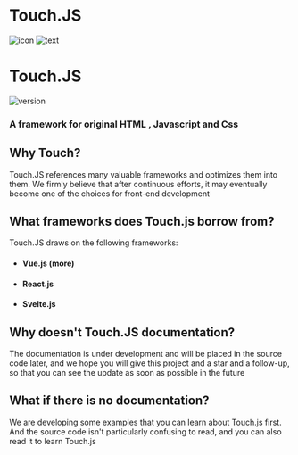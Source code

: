 # Touch.JS 
![icon](https://raw.githubusercontent.com/yezert/Touch.JS/main/assets/icon.png) ![text](https://raw.githubusercontent.com/yezert/Touch.JS/main/assets/text.png)

# Touch.JS 

![version](https://img.shields.io/badge/version-alpha--m--1.0.4-%2340966f%20?style=flat)

### A framework for original HTML , Javascript and Css

## Why Touch?


Touch.JS references many valuable frameworks and optimizes them into them. We firmly believe that after continuous efforts, it may eventually become one of the choices for front-end development


## What frameworks does Touch.js borrow from?

Touch.JS draws on the following frameworks: 
- #### Vue.js (more) 
- #### React.js 
- #### Svelte.js


## Why doesn't Touch.JS documentation?

The documentation is under development and will be placed in the source code later, and we hope you will give this project and a star and a follow-up, so that you can see the update as soon as possible in the future

## What if there is no documentation?

We are developing some examples that you can learn about Touch.js first. And the source code isn't particularly confusing to read, and you can also read it to learn Touch.js